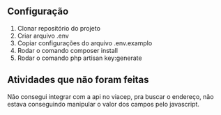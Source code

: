 ## Configuração

1) Clonar repositório do projeto
2) Criar arquivo .env
3) Copiar configurações do arquivo .env.examplo
4) Rodar o comando composer install
4) Rodar o comando php artisan key:generate

## Atividades que não foram feitas
Não consegui integrar com a api no viacep, pra buscar o endereço, não estava conseguindo manipular o valor dos campos pelo javascript.